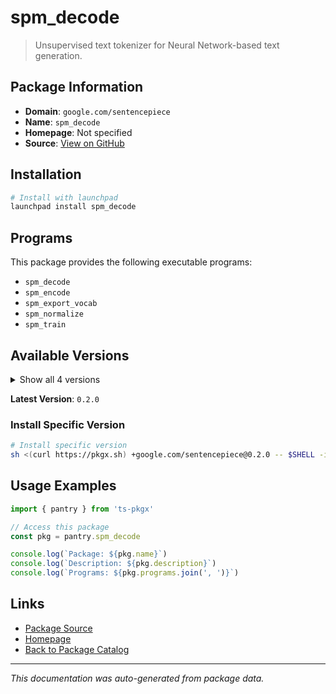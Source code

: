 # spm_decode

> Unsupervised text tokenizer for Neural Network-based text generation.

## Package Information

- **Domain**: `google.com/sentencepiece`
- **Name**: `spm_decode`
- **Homepage**: Not specified
- **Source**: [View on GitHub](https://github.com/pkgxdev/pantry/tree/main/projects/google.com/sentencepiece/package.yml)

## Installation

```bash
# Install with launchpad
launchpad install spm_decode
```

## Programs

This package provides the following executable programs:

- `spm_decode`
- `spm_encode`
- `spm_export_vocab`
- `spm_normalize`
- `spm_train`

## Available Versions

<details>
<summary>Show all 4 versions</summary>

- `0.2.0`, `0.1.99`, `0.1.98`, `0.1.97`

</details>

**Latest Version**: `0.2.0`

### Install Specific Version

```bash
# Install specific version
sh <(curl https://pkgx.sh) +google.com/sentencepiece@0.2.0 -- $SHELL -i
```

## Usage Examples

```typescript
import { pantry } from 'ts-pkgx'

// Access this package
const pkg = pantry.spm_decode

console.log(`Package: ${pkg.name}`)
console.log(`Description: ${pkg.description}`)
console.log(`Programs: ${pkg.programs.join(', ')}`)
```

## Links

- [Package Source](https://github.com/pkgxdev/pantry/tree/main/projects/google.com/sentencepiece/package.yml)
- [Homepage](#)
- [Back to Package Catalog](../../../package-catalog.md)

---

*This documentation was auto-generated from package data.*
